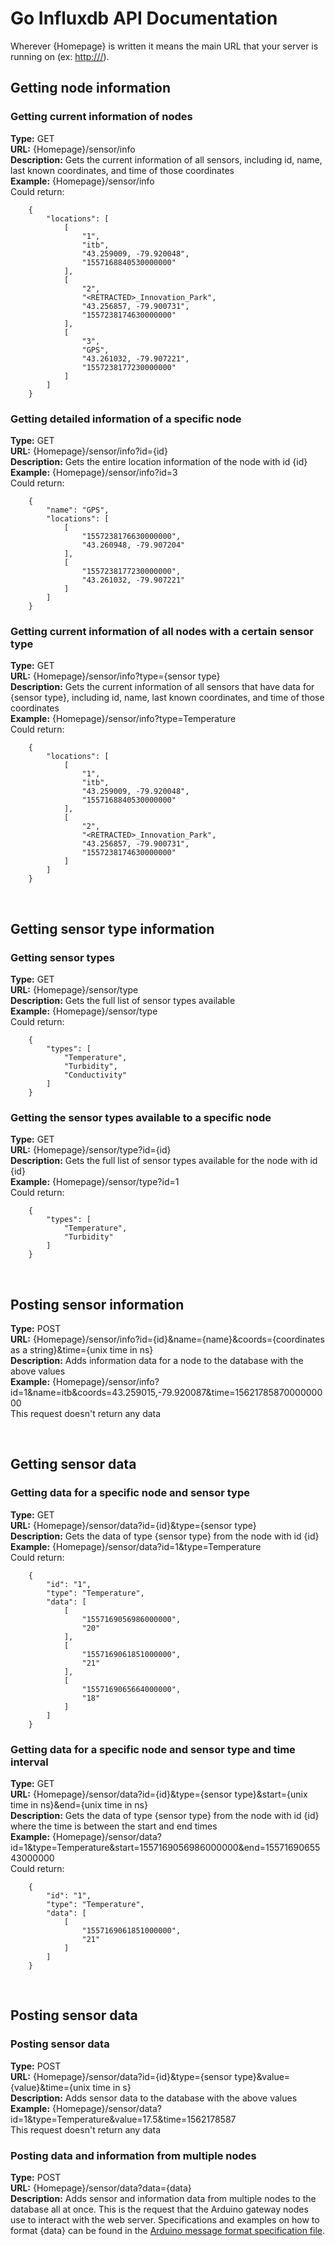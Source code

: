 # Go Influxdb API Documentation

Wherever {Homepage} is written it means the main URL that your server is running on (ex: [http://<RETRACTED>/](http://<RETRACTED>/#)).

## Getting node information

### Getting current information of nodes

**Type:** GET  
**URL:** {Homepage}/sensor/info  
**Description:** Gets the current information of all sensors, including id, name, last known coordinates, and time of those coordinates  
**Example:** {Homepage}/sensor/info  
Could return:

		{  
			"locations": [  
				[  
					"1",  
					"itb",  
					"43.259009, -79.920048",  
					"1557168840530000000"  
				],  
				[  
					"2",  
					"<RETRACTED>_Innovation_Park",  
					"43.256857, -79.900731",  
					"1557238174630000000"  
				],  
				[  
					"3",  
					"GPS",  
					"43.261032, -79.907221",  
					"1557238177230000000"  
				]  
			]  
		}  

### Getting detailed information of a specific node

**Type:** GET  
**URL:** {Homepage}/sensor/info?id={id}  
**Description:** Gets the entire location information of the node with id {id}  
**Example:** {Homepage}/sensor/info?id=3  
Could return:

		{  
			"name": "GPS",  
			"locations": [  
				[  
					"1557238176630000000",  
					"43.260948, -79.907204"  
				],  
				[  
					"1557238177230000000",  
					"43.261032, -79.907221"  
				]  
			]  
		}  

### Getting current information of all nodes with a certain sensor type

**Type:** GET  
**URL:** {Homepage}/sensor/info?type={sensor type}  
**Description:** Gets the current information of all sensors that have data for {sensor type}, including id, name, last known coordinates, and time of those coordinates  
**Example:** {Homepage}/sensor/info?type=Temperature  
Could return:

		{  
			"locations": [  
				[  
					"1",  
					"itb",  
					"43.259009, -79.920048",  
					"1557168840530000000"  
				],  
				[  
					"2",  
					"<RETRACTED>_Innovation_Park",  
					"43.256857, -79.900731",  
					"1557238174630000000"  
				]  
			]  
		}  

<br/>

## Getting sensor type information

### Getting sensor types

**Type:** GET  
**URL:** {Homepage}/sensor/type  
**Description:** Gets the full list of sensor types available  
**Example:** {Homepage}/sensor/type  
Could return:

		{  
			"types": [  
				"Temperature",  
				"Turbidity",  
				"Conductivity"
			]  
		}  

### Getting the sensor types available to a specific node

**Type:** GET  
**URL:** {Homepage}/sensor/type?id={id}  
**Description:** Gets the full list of sensor types available for the node with id {id}  
**Example:** {Homepage}/sensor/type?id=1  
Could return:

		{  
			"types": [  
				"Temperature",  
				"Turbidity"  
			]  
		}  

<br/>

## Posting sensor information

**Type:** POST  
**URL:** {Homepage}/sensor/info?id={id}&name={name}&coords={coordinates as a string}&time={unix time in ns}  
**Description:** Adds information data for a node to the database with the above values  
**Example:** {Homepage}/sensor/info?id=1&name=itb&coords=43.259015,-79.920087&time=1562178587000000000  
This request doesn't return any data  

<br/>

## Getting sensor data

### Getting data for a specific node and sensor type

**Type:** GET  
**URL:** {Homepage}/sensor/data?id={id}&type={sensor type}  
**Description:** Gets the data of type {sensor type} from the node with id {id}  
**Example:** {Homepage}/sensor/data?id=1&type=Temperature  
Could return:

		{  
			"id": "1",  
			"type": "Temperature",  
			"data": [  
				[  
					"1557169056986000000",  
					"20"  
				],  
				[  
					"1557169061851000000",  
					"21"  
				],  
				[  
					"1557169065664000000",  
					"18"  
				]  
			]  
		}  

### Getting data for a specific node and sensor type and time interval

**Type:** GET  
**URL:** {Homepage}/sensor/data?id={id}&type={sensor type}&start={unix time in ns}&end={unix time in ns}  
**Description:** Gets the data of type {sensor type} from the node with id {id} where the time is between the start and end times  
**Example:** {Homepage}/sensor/data?id=1&type=Temperature&start=1557169056986000000&end=1557169065543000000  
Could return:

		{  
			"id": "1",  
			"type": "Temperature",  
			"data": [  
				[  
					"1557169061851000000",  
					"21"  
				]  
			]  
		}  

<br/>

## Posting sensor data

### Posting sensor data

**Type:** POST  
**URL:** {Homepage}/sensor/data?id={id}&type={sensor type}&value={value}&time={unix time in s}  
**Description:** Adds sensor data to the database with the above values  
**Example:** {Homepage}/sensor/data?id=1&type=Temperature&value=17.5&time=1562178587  
This request doesn't return any data  


### Posting data and information from multiple nodes

**Type:** POST  
**URL:** {Homepage}/sensor/data?data={data}  
**Description:** Adds sensor and information data from multiple nodes to the database all at once. This is the request that the Arduino gateway nodes use to interact with the web server. Specifications and examples on how to format {data} can be found in the [Arduino message format specification file](/Documentation/Water_Sensor/Message_Formats.md#data-post-to-server).  



